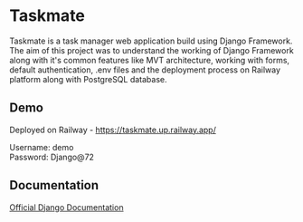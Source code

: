 # Taskmate

Taskmate is a task manager web application build using Django Framework. The aim of this project was to understand the working of Django Framework along with it's common features like MVT architecture, working with forms, default authentication, .env files and the deployment process on Railway platform along with PostgreSQL database.


## Demo

Deployed on Railway - https://taskmate.up.railway.app/

Username: demo  
Password: Django@72

  
## Documentation

[Official Django Documentation](https://www.djangoproject.com/)
